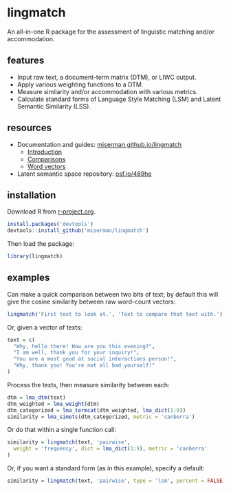 # lingmatch
An all-in-one R package for the assessment of linguistic matching and/or accommodation.

## features

* Input raw text, a document-term matrix (DTM), or LIWC output.
* Apply various weighting functions to a DTM.
* Measure similarity and/or accommodation with various metrics.
* Calculate standard forms of Language Style Matching (LSM) and Latent Semantic Similarity (LSS).

## resources
* Documentation and guides: [miserman.github.io/lingmatch](https://miserman.github.io/lingmatch/)
  * [Introduction](https://miserman.github.io/lingmatch/#introduction)
  * [Comparisons](https://miserman.github.io/lingmatch/#comparisons)
  * [Word vectors](https://miserman.github.io/lingmatch/#word_vectors)
* Latent semantic space repository: [osf.io/489he](https://osf.io/489he/wiki/home/)

## installation
Download R from [r-project.org](https://www.r-project.org/).

```R
install.packages('devtools')
devtools::install_github('miserman/lingmatch')
```
Then load the package:
```R
library(lingmatch)
```
## examples
Can make a quick comparison between two bits of text;
by default this will give the cosine similarity between raw word-count vectors:
```R
lingmatch('First text to look at.', 'Text to compare that text with.')
```

Or, given a vector of texts:
```R
text = c(
  "Why, hello there! How are you this evening?",
  "I am well, thank you for your inquiry!",
  "You are a most good at social interactions person!",
  "Why, thank you! You're not all bad yourself!"
)
```

Process the texts, then measure similarity between each:
```R
dtm = lma_dtm(text)
dtm_weighted = lma_weight(dtm)
dtm_categorized = lma_termcat(dtm_weighted, lma_dict(1:9))
similarity = lma_simets(dtm_categorized, metric = 'canberra')
```

Or do that within a single function call:
```R
similarity = lingmatch(text, 'pairwise',
  weight = 'frequency', dict = lma_dict(1:9), metric = 'canberra'
)
```

Or, if you want a standard form (as in this example), specify a default:
```R
similarity = lingmatch(text, 'pairwise', type = 'lsm', percent = FALSE)
```
